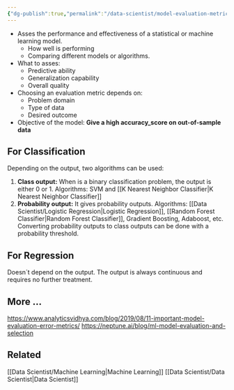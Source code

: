 ```yaml
---
{"dg-publish":true,"permalink":"/data-scientist/model-evaluation-metrics/","created":"2023-11-14T22:25:48.887+01:00","updated":"2024-03-02T15:13:47.259+01:00"}
---
```



- Asses the performance and effectiveness of a statistical or machine learning model.
	- How well is performing
	- Comparing different models or algorithms.
- What to asses:
	- Predictive ability
	- Generalization capability
	- Overall quality
- Choosing an evaluation metric depends on:
	- Problem domain
	- Type of data
	- Desired outcome
- Objective of the model: **Give a high accuracy_score on out-of-sample data**

## For Classification
Depending on the output, two algorithms can be used:
1. **Class output:** When is a binary classification problem, the output is either 0 or 1. Algorithms: SVM and [[K Nearest Neighbor Classifier\|K Nearest Neighbor Classifier]]
2. **Probability output:** It gives probability outputs. Algorithms: [[Data Scientist/Logistic Regression\|Logistic Regression]], [[Random Forest Classifier\|Random Forest Classifier]], Gradient Boosting, Adaboost, etc. Converting probability outputs to class outputs can be done with a probability threshold.

## For Regression
Doesn´t depend on the output. The output is always continuous and requires no further treatment. 
## More ...
https://www.analyticsvidhya.com/blog/2019/08/11-important-model-evaluation-error-metrics/
https://neptune.ai/blog/ml-model-evaluation-and-selection

## Related
[[Data Scientist/Machine Learning\|Machine Learning]]
[[Data Scientist/Data Scientist\|Data Scientist]]